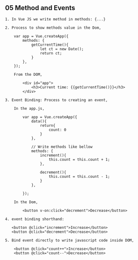 ## **05 Method and Events**

    1. In Vue JS we write method in methods: {...}

    2. Process to show methods value in the Dom,

        var app = Vue.createApp({
            methods: {
                getCurrentTime(){
                    let ct = new Date();
                    return ct;
                }
            },
        });

        From the DOM,

            <div id="app">
                <h3>Current time: {{getCurrentTime()}}</h3>
            </div>

    3. Event Binding: Process to creating an event,

        In the app.js,

            var app = Vue.createApp({
                data(){
                    return{
                        count: 0
                    }
                },

                // Write methods like bellow
                methods: {
                    increment(){
                        this.count = this.count + 1;
                    },

                    decrement(){
                        this.count = this.count - 1;
                    }
                },
                
            });

        In the Dom,

            <button v-on:click="decrement">Decrease</button>

    4. event binding shorthand: 

       <button @click="increment">Increase</button>
       <button @click="decrement">Decrease</button>
    
    5. Bind event directly to write javascript code inside DOM,

        <button @click="count++">Increase</button>
        <button @click="count--">Decrease</button>
                